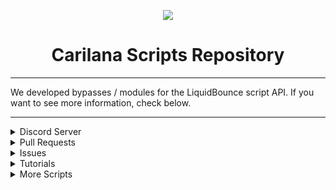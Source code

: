 <p align=center>
  <img src="https://i.ibb.co/MRCXjCs/68747470733a2f2f692e6962622e636f2f73334e4b646d642f74657374363936393639363936393936393639363936393632.png"/>
</p>
<h1 align=center>Carilana Scripts Repository</h1>


<hr>
We developed bypasses / modules for the LiquidBounce script API. If you want to see more information, check below.
<hr>

<details>
      <summary>Discord Server</summary>
  <p align=center>
    Link for our Discord: https://discord.io/carilana (redesky/carilanascripts)
  </p>
</details>

<details>
      <summary>Pull Requests</summary>
  <p align=center>
    If you would like to contribute, feel free to add anything and we will most likely accept it.
  </p>
</details>

<details>
      <summary>Issues</summary>
  <p align=center>
    Have any issues, errors or bugs? Add an issue and we will review it. In the meanwhile, you can join our Discord server (link given above).
  </p>
</details>

<details>
      <summary>Tutorials</summary>
  <p align=center>
    The tutorials can be found inside the Tutorials folder. If you want, you can request more tutorials to be added.
  </p>
</details>

<details>
      <summary>More Scripts</summary>
  <p align=center>
    Some good sources for scripts are: https://github.com/CzechHek/Core/Scripts
                                       https://forums.ccbluex.net/category/9/scripts // https://forum.ccbluex.net/viewforum.php?id=16 (Old)
                                       Our Discord channel for sharing scripts, configs and more.
  </p>
</details>

